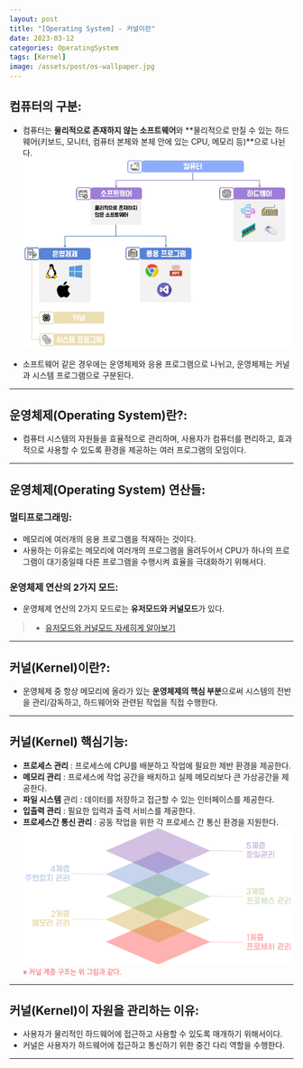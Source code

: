 ```yaml
---
layout: post
title: "[Operating System] - 커널이란"
date: 2023-03-12
categories: OperatingSystem
tags: [Kernel]
image: /assets/post/os-wallpaper.jpg
---
```


## 컴퓨터의 구분:
- 컴퓨터는 **물리적으로 존재하지 않는 소프트웨어**와 **물리적으로 만질 수 있는 하드웨어(키보드, 모니터, 컴퓨터 본체와 본체 안에 있는 CPU, 메모리 등)**으로 나뉜다.
[![텍스트](/assets/images/Operating%20System/%EC%BB%B4%ED%93%A8%ED%84%B0%20%EA%B5%AC%EB%B6%84%20%EA%B5%AC%EC%A1%B0.PNG)](/assets/images/Operating%20System/%EC%BB%B4%ED%93%A8%ED%84%B0%20%EA%B5%AC%EB%B6%84%20%EA%B5%AC%EC%A1%B0.PNG)

- 소프트웨어 같은 경우에는 운영체제와 응용 프로그램으로 나뉘고, 운영체제는 커널과 시스템 프로그램으로 구분된다.

* * *

## 운영체제(Operating System)란?:
- 컴퓨터 시스템의 자원들을 효율적으로 관리하며, 사용자가 컴퓨터를 편리하고, 효과적으로 사용할 수 있도록 환경을 제공하는 여러 프로그램의 모임이다.

* * *

## 운영체제(Operating System) 연산들:
### 멀티프로그래밍:
- 메모리에 여러개의 응용 프로그램을 적재하는 것이다.
- 사용하는 이유로는 메모리에 여러개의 프로그램을 올려두어서 CPU가 하나의 프로그램이 대기중일때 다른 프로그램을 수행시켜 효율을 극대화하기 위해서다.

### 운영체제 연산의 2가지 모드:
- 운영체제 연산의 2가지 모드로는 **유저모드와 커널모드**가 있다.
> * [유저모드와 커널모드 자세히게 알아보기](https://hwangyoonjae.github.io/operating%20system/Operating-System-%EC%9C%A0%EC%A0%80%EB%AA%A8%EB%93%9C(User-Mode)-VS-%EC%BB%A4%EB%84%90%EB%AA%A8%EB%93%9C(Kernel-Mode)/ "유저모드와 커널모드 자세히게 알아보기")

* * *

## 커널(Kernel)이란?:
- 운영체제 중 항상 메모리에 올라가 있는 **운영체제의 핵심 부분**으로써 시스템의 전반을 관리/감독하고, 하드웨어와 관련된 작업을 직접 수행한다.

* * *

## 커널(Kernel) 핵심기능:
- **프로세스 관리** : 프로세스에 CPU를 배분하고 작업에 필요한 제반 환경을 제공한다.
- **메모리 관리** : 프로세스에 작업 공간을 배치하고 실제 메모리보다 큰 가상공간을 제공한다.
- **파일 시스템** 관리 : 데이터를 저장하고 접근할 수 있는 인터페이스를 제공한다.
- **입출력 관리** : 필요한 입력과 출력 서비스를 제공한다.
- **프로세스간 통신 관리** : 공동 작업을 위한 각 프로세스 간 통신 환경을 지원한다.
[![커널계층구조](/assets/images/Linux/%EC%BB%A4%EB%84%90%EB%AA%A8%EB%93%9C%20%EA%B3%84%EC%B8%B5%EA%B5%AC%EC%A1%B0.PNG)](/assets/images/Linux/%EC%BB%A4%EB%84%90%EB%AA%A8%EB%93%9C%20%EA%B3%84%EC%B8%B5%EA%B5%AC%EC%A1%B0.PNG)<br>
<span style="color:#FA5858; font-size:12px">※ 커널 계층 구조는 위 그림과 같다.</span>

* * *

## 커널(Kernel)이 자원을 관리하는 이유:
- 사용자가 물리적인 하드웨어에 접근하고 사용할 수 있도록 매개하기 위해서이다.
- 커널은 사용자가 하드웨어에 접근하고 통신하기 위한 중간 다리 역할을 수행한다.

* * *
